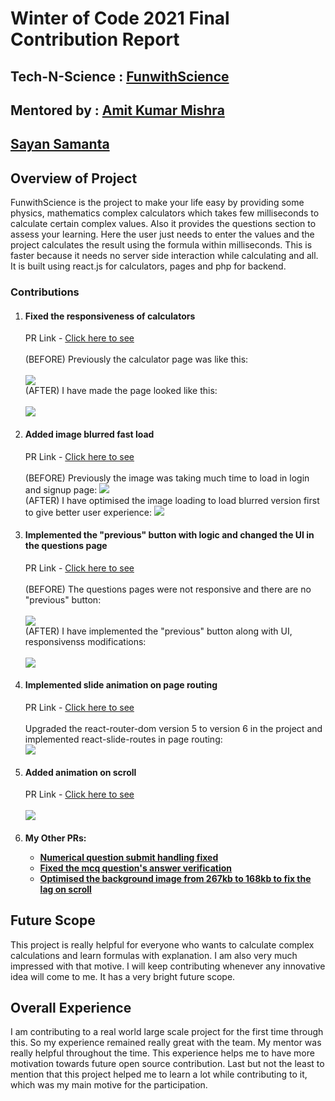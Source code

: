 # Winter of Code 2021 Final Contribution Report

## Tech-N-Science : <a href="https://github.com/Tech-N-Science/FunwithScience">FunwithScience</a>
## Mentored by : <a href="https://github.com/Amit366">Amit Kumar Mishra</a>
## <a href="https://github.com/SayanDeveloper">Sayan Samanta</a>

## Overview of Project
FunwithScience is the project to make your life easy by providing some physics, mathematics complex calculators which takes few milliseconds to calculate certain complex values.
Also it provides the questions section to assess your learning. Here the user just needs to enter the values and the project calculates the result using the formula within milliseconds.
This is faster because it needs no server side interaction while calculating and all. It is built using react.js for calculators, pages and php for backend.

### Contributions

<ol>
  <li>
    <h4>Fixed the responsiveness of calculators</h4>
    PR Link - <a href="https://github.com/Tech-N-Science/FunwithScience/pull/255">Click here to see</a>
    <br><br>
    (BEFORE) Previously the calculator page was like this:
    <br><br>
    <img src="https://user-images.githubusercontent.com/67837886/150367660-8742354c-3f98-4304-bbf2-2082dbcb216e.png" />
    <br>
    (AFTER) I have made the page looked like this:
    <br><br>
    <img src="https://user-images.githubusercontent.com/67837886/150367832-30eb25bb-af03-4936-a297-2bef69517f01.png" />
  </li>
  <li>
    <h4>Added image blurred fast load</h4>
    PR Link - <a href="https://github.com/Tech-N-Science/FunwithScience/pull/262">Click here to see</a>
    <br><br>
    (BEFORE) Previously the image was taking much time to load in login and signup page:
    <img src="https://user-images.githubusercontent.com/67837886/150639066-e3c2ea52-72b7-4ecf-9525-44f060076cd9.gif" />
    <br>
    (AFTER) I have optimised the image loading to load blurred version first to give better user experience:
    <img src="https://user-images.githubusercontent.com/67837886/150639118-fddbcaf5-94ff-4af0-ba5a-cd12c1522903.gif" />
  </li>
  <li>
    <h4>Implemented the "previous" button with logic and changed the UI in the questions page</h4>
    PR Link - <a href="https://github.com/Tech-N-Science/FunwithScience/pull/301">Click here to see</a>
    <br><br>
    (BEFORE) The questions pages were not responsive and there are no "previous" button:
    <br><br>
    <img src="https://user-images.githubusercontent.com/67837886/150642368-82986038-41df-4a0e-a1be-a737682598cb.gif" />
    <br>
    (AFTER) I have implemented the "previous" button along with UI, responsivenss modifications:
    <br><br>
    <img src="https://user-images.githubusercontent.com/67837886/150642427-b909639b-9a3e-4fe1-a560-79a6638ec792.gif" />
  </li>
  <li>
    <h4>Implemented slide animation on page routing</h4>
    PR Link - <a href="https://github.com/Tech-N-Science/FunwithScience/pull/315">Click here to see</a>
    <br><br>
    Upgraded the react-router-dom version 5 to version 6 in the project and implemented react-slide-routes in page routing:
    <br>
    <img src="https://user-images.githubusercontent.com/67837886/150643047-90df26c7-089f-419c-aaba-1f70b571388e.gif" />
  </li>
  <li>
    <h4>Added animation on scroll</h4>
    PR Link - <a href="https://github.com/Tech-N-Science/FunwithScience/pull/313">Click here to see</a>
    <br><br>
    <img src="https://user-images.githubusercontent.com/67837886/150643290-1d2c1d44-5247-474b-8ee7-f47b8b672616.gif" />
  </li>
  <li>
    <h4>My Other PRs:
      <ul>
        <li><a href="https://github.com/Tech-N-Science/FunwithScience/pull/302">Numerical question submit handling fixed </a></li>
        <li><a href="https://github.com/Tech-N-Science/FunwithScience/pull/311">Fixed the mcq question's answer verification </a></li>
        <li><a href="https://github.com/Tech-N-Science/FunwithScience/pull/313">Optimised the background image from 267kb to 168kb to fix the lag on scroll</a></li>
      </ul>
  </li>
</ol>

 
## Future Scope
This project is really helpful for everyone who wants to calculate complex calculations and learn formulas with explanation. I am also very much impressed with that motive. I will keep contributing whenever any innovative idea will come to me. It has a very bright future scope.

## Overall Experience
I am contributing to a real world large scale project for the first time through this. So my experience remained really great with the team. My mentor was really helpful throughout the time. This experience helps me to have more motivation towards future open source contribution. Last but not the least to mention that this project helped me to learn a lot while contributing to it, which was my main motive for the participation.
